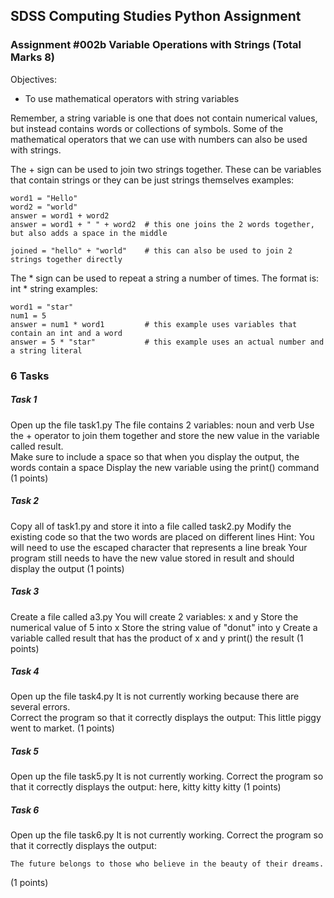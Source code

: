 ## SDSS Computing Studies Python Assignment
### Assignment #002b Variable Operations with Strings (Total Marks 8)

Objectives:
* To use mathematical operators with string variables

Remember, a string variable is one that does not contain numerical values, but instead contains words or collections of symbols.  Some of the mathematical operators that we can use with numbers can also be used with strings.

The + sign can be used to join two strings together.  These can be variables that contain strings or they can be just strings themselves
examples:
```
word1 = "Hello"
word2 = "world"
answer = word1 + word2        
answer = word1 + " " + word2  # this one joins the 2 words together, but also adds a space in the middle

joined = "hello" + "world"    # this can also be used to join 2 strings together directly
```

The * sign can be used to repeat a string a number of times.  The format is: int * string
examples:
```
word1 = "star"
num1 = 5
answer = num1 * word1         # this example uses variables that contain an int and a word
answer = 5 * "star"           # this example uses an actual number and a string literal
```

### 6 Tasks

##### Task 1
Open up the file task1.py
The file contains 2 variables: noun and verb
Use the + operator to join them together and store the new value in the variable called result.  
Make sure to include a space so that when you display the output, the words contain a space
Display the new variable using the print() command
(1 points) 

##### Task 2
Copy all of task1.py and store it into a file called task2.py
Modify the existing code so that the two words are placed on different lines
Hint: You will need to use the escaped character that represents a line break
Your program still needs to have the new value stored in result and should display the output
(1 points) 

##### Task 3
Create a file called a3.py
You will create 2 variables: x and y
Store the numerical value of 5 into x
Store the string value of "donut" into y
Create a variable called result that has the product of x and y
print() the result
(1 points) 

##### Task 4
Open up the file task4.py
It is not currently working because there are several errors.  
Correct the program so that it correctly displays the output:
This little piggy went to market.
(1 points) 

##### Task 5
Open up the file task5.py
It is not currently working. 
Correct the program so that it correctly displays the output:
here, kitty kitty kitty
(1 points) 

##### Task 6
Open up the file task6.py
It is not currently working. 
Correct the program so that it correctly displays the output:
```
The future belongs to those who believe in the beauty of their dreams.
```
(1 points) 

